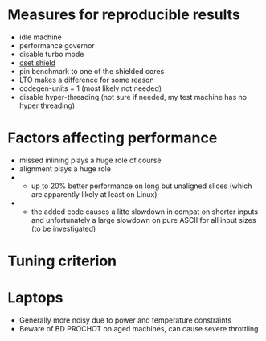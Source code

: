# Measures for reproducible results
* idle machine
* performance governor
* disable turbo mode
* [cset shield](https://documentation.suse.com/sle-rt/12-SP4/html/SLE-RT-all/cha-shielding-model.html)
* pin benchmark to one of the shielded cores
* LTO makes a difference for some reason
* codegen-units = 1 (most likely not needed)
* disable hyper-threading (not sure if needed, my test machine has no hyper threading)

# Factors affecting performance
* missed inlining plays a huge role of course
* alignment plays a huge role
* * up to 20% better performance on long but unaligned slices (which are apparently likely at least on Linux)
* * the added code causes a litte slowdown in compat on shorter inputs
    and unfortunately a large slowdown on pure ASCII for all input sizes (to be investigated)

# Tuning criterion

# Laptops
* Generally more noisy due to power and temperature constraints
* Beware of BD PROCHOT on aged machines, can cause severe throttling